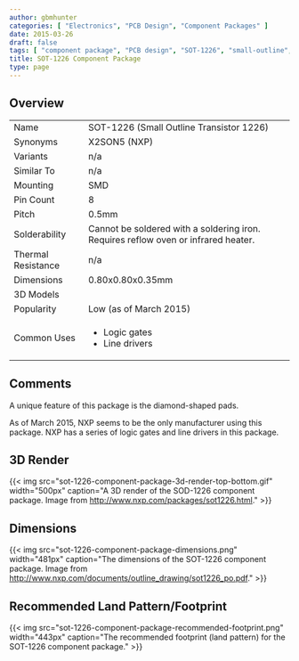 ```yaml
---
author: gbmhunter
categories: [ "Electronics", "PCB Design", "Component Packages" ]
date: 2015-03-26
draft: false
tags: [ "component package", "PCB design", "SOT-1226", "small-outline", "transistor" ]
title: SOT-1226 Component Package
type: page
---
```


## Overview

<table>
<tbody>
<tr>
<td>Name</td>
<td>SOT-1226 (Small Outline Transistor 1226)</td>
</tr>
<tr>
<td>Synonyms</td>
<td>X2SON5 (NXP)</td>
</tr>
<tr>
<td>Variants</td>
<td>n/a</td>
</tr>
<tr>
<td>Similar To</td>
<td>n/a</td>
</tr>
<tr>
<td>Mounting</td>
<td>SMD</td>
</tr>
<tr>
<td>Pin Count</td>
<td>8</td>
</tr>
<tr>
<td>Pitch</td>
<td>0.5mm</td>
</tr>
<tr>
<td>Solderability</td>
<td>Cannot be soldered with a soldering iron. Requires reflow oven or infrared heater.</td>
</tr>
<tr>
<td>Thermal Resistance</td>
<td>n/a</td>
</tr>
<tr>
<td>Dimensions</td>
<td>0.80x0.80x0.35mm</td>
</tr>
<tr>
<td>3D Models</td>
<td></td>
</tr>
<tr>
<td>Popularity</td>
<td>Low (as of March 2015)</td>
</tr>
<tr>
<td>Common Uses</td>
<td>
  <ul>
    <li>Logic gates</li>
    <li>Line drivers</li>
  </ul>
</td>
</tr>
</tbody>
</table>

## Comments

A unique feature of this package is the diamond-shaped pads.

As of March 2015, NXP seems to be the only manufacturer using this package. NXP has a series of logic gates and line drivers in this package.

## 3D Render

{{< img src="sot-1226-component-package-3d-render-top-bottom.gif" width="500px" caption="A 3D render of the SOD-1226 component package. Image from http://www.nxp.com/packages/sot1226.html." >}}

## Dimensions

{{< img src="sot-1226-component-package-dimensions.png" width="481px" caption="The dimensions of the SOT-1226 component package. Image from http://www.nxp.com/documents/outline_drawing/sot1226_po.pdf."  >}}

## Recommended Land Pattern/Footprint

{{< img src="sot-1226-component-package-recommended-footprint.png" width="443px" caption="The recommended footprint (land pattern) for the SOT-1226 component package." >}}
